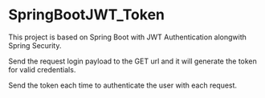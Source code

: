 # SpringBootJWT_Token

This project is based on Spring Boot with JWT Authentication alongwith Spring Security.

Send the request login payload to the GET url and it will generate the token for valid credentials.

Send the token each time to authenticate the user with each request.
